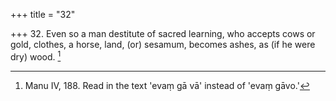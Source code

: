 +++
title = "32"

+++
32. Even so a man destitute of sacred learning, who accepts cows or gold, clothes, a horse, land, (or) sesamum, becomes ashes, as (if he were dry) wood. [^20] 


[^20]:  Manu IV, 188. Read in the text 'evaṃ gā vā' instead of 'evaṃ gāvo.'

